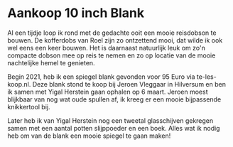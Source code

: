 # Aankoop 10 inch Blank

Al een tijdje loop ik rond met de gedachte ooit een mooie reisdobson te bouwen. De kofferdobs van Roel zijn zo ontzettend mooi, dat wilde ik ook wel eens een keer bouwen. Het is daarnaast natuurlijk leuk om zo'n compacte dobson mee op reis te nemen en zo op locatie van de mooie nachtelijke hemel te genieten.

Begin 2021, heb ik een spiegel blank gevonden voor 95 Euro via te-les-koop.nl. Deze blank stond te koop bij Jeroen Vleggaar in Hilversum en ben ik samen met Yigal Herstein gaan ophalen op 6 maart. Jeroen moest blijkbaar van nog wat oude spullen af, ik kreeg er een mooie bijpassende knikkertool bij.

Later heb ik van Yigal Herstein nog een tweetal glasschijven gekregen samen met een aantal potten slijppoeder en een boek. Alles wat ik nodig heb om van de blank een mooie spiegel te gaan maken!